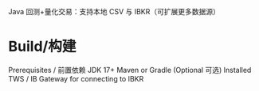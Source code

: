 Java 回测+量化交易：支持本地 CSV 与 IBKR（可扩展更多数据源）

# Build/构建
Prerequisites / 前置依赖
JDK 17+
Maven
 or Gradle
(Optional 可选) Installed TWS / IB Gateway for connecting to IBKR

